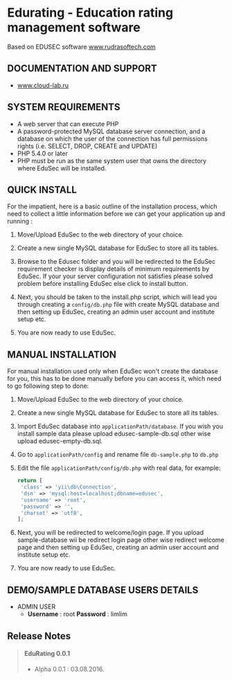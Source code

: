 Edurating - Education rating management software
====================================
Based on EDUSEC software www.rudrasoftech.com

DOCUMENTATION AND SUPPORT
-------------------------
* www.cloud-lab.ru


SYSTEM REQUIREMENTS
-------------------
* A web server that can execute PHP
* A password-protected MySQL database server connection, 
  and a database on which the user of the  connection has 
  full permissions rights (i.e. SELECT, DROP, CREATE and UPDATE)
* PHP 5.4.0 or later
* PHP must be run as the same system user that owns the directory 
  where EduSec will be installed.


QUICK INSTALL
-------------
For the impatient, here is a basic outline of the
installation process, which need to collect a little 
information before we can get your application 
up and running :
 
1. Move/Upload EduSec to the web directory of your choice.

2. Create a new single MySQL database for EduSec to store all
   its tables.

3. Browse to the Edusec folder and you will be redirected 
   to the EduSec requirement checker is display details of 
   minimum requirements by EduSec.
   If your your server configuration not satisfies please 
   solved problem before installing EduSec else click to install button.

4. Next, you should be taken to the install.php script, 
   which will lead you through creating a `config/db.php` 
   file with create MySQL database and then setting up EduSec, 
   creating an admin user account and institute setup etc.    

5. You are now ready to use EduSec.


MANUAL INSTALLATION
-------------------
For manual installation used only when EduSec won't create the database 
for you, this has to be done manually before you can access it,
which need to go following step to done:

1. Move/Upload EduSec to the web directory of your choice.

2. Create a new single MySQL database for EduSec to store all
   its tables.

3. Import EduSec database into `applicationPath/database`.
   If you wish you install sample data please upload edusec-sample-db.sql
   other wise upload edusec-empty-db.sql.   

4. Go to `applicationPath/config` and rename file `db-sample.php` to 
   `db.php`

5. Edit the file `applicationPath/config/db.php` with real data, for example:
   ```php
   return [
	'class' => 'yii\db\Connection',
	'dsn' => 'mysql:host=localhost;dbname=edusec',
	'username' => 'root',
	'password' => '',
	'charset' => 'utf8',
   ];
   ```

6. Next, you will be redirected to welcome/login page.
   If you upload sample-database wii be redirect login page
   other wise redirect welcome page and then setting up EduSec, 
   creating an admin user account and institute setup etc.      

7. You are now ready to use EduSec.


DEMO/SAMPLE DATABASE USERS DETAILS 
---------------------------------- 

- ADMIN USER
	- **Username** : root **Password** : limlim

Release Notes
-------------

> #### EduRating 0.0.1
>	- Alpha 0.0.1 : 03.08.2016.


